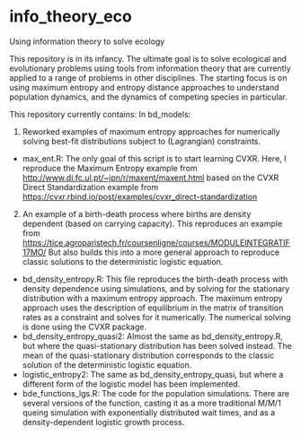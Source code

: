 # info_theory_eco
Using information theory to solve ecology

This repository is in its infancy. The ultimate goal is to solve ecological and evolutionary problems using tools from information theory that are currently applied to a range of problems in other disciplines. The starting focus is on using maximum entropy and entropy distance approaches to understand population dynamics, and the dynamics of competing species in particular. 

This repository currently contains:
In bd_models: 

1. Reworked examples of maximum entropy approaches for numerically solving best-fit distributions subject to (Lagrangian) constraints.
  
  *  max_ent.R: The only goal of this script is to start learning CVXR. Here, I reproduce the Maximum Entropy example from http://www.di.fc.ul.pt/~jpn/r/maxent/maxent.html based on the CVXR Direct Standardization example from https://cvxr.rbind.io/post/examples/cvxr_direct-standardization  
  
2. An example of a birth-death process where births are density dependent (based on carrying capacity). This reproduces an example from https://tice.agroparistech.fr/coursenligne/courses/MODULEINTEGRATIF17MO/
But also builds this into a more general approach to reproduce classic solutions to the deterministic logistic equation. 

  * bd_density_entropy.R: This file reproduces the birth-death process with density dependence using simulations, and by solving for the stationary distribution with a maximum entropy approach. The maximum entropy approach uses the description of equilibrium in the matrix of transition rates as a constraint and solves for it numerically. The numerical solving is done using the CVXR package. 
  * bd_density_entropy_quasi2: Almost the same as bd_density_entropy.R, but where the quasi-stationary distribution has been solved instead. The mean of the quasi-stationary distribution corresponds to the classic solution of the deterministic logistic equation. 
  * logistic_entropy2: The same as bd_density_entropy_quasi, but where a different form of the logistic model has been implemented. 
  * bde_functions_lgs.R: The code for the population simulations. There are several versions of the function, casting it  as a more traditional M/M/1 queing simulation with exponentially distributed wait times, and as a density-dependent logistic growth process. 
